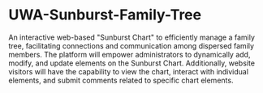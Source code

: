 # UWA-Sunburst-Family-Tree

An interactive web-based "Sunburst Chart" to efficiently manage a family tree, facilitating connections and communication among dispersed family members. The platform will empower administrators to dynamically add, modify, and update elements on the Sunburst Chart. Additionally, website visitors will have the capability to view the chart, interact with individual elements, and submit comments related to specific chart elements.
